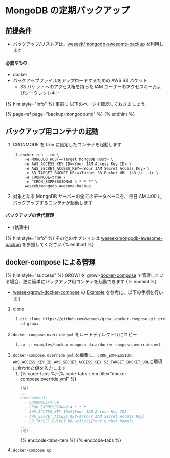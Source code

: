 # MongoDB の定期バックアップ

## 前提条件

* バックアップ/リストアは、[weseek/mongodb-awesome-backup](https://github.com/weseek/mongodb-awesome-backup) を利用します

#### 必要なもの

* docker
* バックアップファイルをアップロードするための AWS S3 バケット
  * S3 バケットへのアクセス権を持った IAM ユーザーのアクセスキーおよびシークレットキー

{% hint style="info" %}
事前に 以下のページを確認しておきましょう。

{% page-ref page="backup-mongodb.md" %}
{% endhint %}

## バックアップ用コンテナの起動

1. CRONMODE を true に設定したコンテナを起動します
   1. ```text
      docker run --rm \
        -e MONGODB_HOST=<Target MongoDB Host> \
        -e AWS_ACCESS_KEY_ID=<Your IAM Access Key ID> \
        -e AWS_SECRET_ACCESS_KEY=<Your IAM Secret Access Key> \
        -e S3_TARGET_BUCKET_URL=<Target S3 Bucket URL (s3://...)> \
        -e CRONMODE=true \
        -e "CRON_EXPRESSION=0 4 * * *" \
        weseek/mongodb-awesome-backup
      ```
2. 対象となる MongoDB サーバーの全てのデータベースを、毎日 AM 4:00 にバックアップするコンテナが起動します

#### バックアップの世代管理

* \(執筆中\)

{% hint style="info" %}
その他のオプションは [weseek/mongodb-awesome-backup](https://github.com/weseek/mongodb-awesome-backup) を参照してください
{% endhint %}

## docker-compose による管理

{% hint style="success" %}
GROWI を growi-[docker-compose](../getting-started/docker-compose.md) で管理している場合、更に簡単にバックアップ用コンテナを起動できます
{% endhint %}

* [weseek/growi-docker-compose](https://github.com/weseek/growi-docker-compose/tree/master/examples/backup-mongodb-data) の [Example](https://github.com/weseek/growi-docker-compose/tree/master/examples/backup-mongodb-data) を参考に、以下の手順を行います

1. clone
   1. ```bash
      git clone https://github.com/weseek/growi-docker-compose.git growi
      cd growi
      ```
2. `docker-compose.override.yml` をルートディレクトリにコピー
   1. ```bash
      cp -p examples/backup-mongodb-data/docker-compose.override.yml .
      ```
3. `docker-compose.override.yml` を編集し、`CRON_EXPRESSION`, `AWS_ACCESS_KEY_ID`, `AWS_SECRET_ACCESS_KEY`, `S3_TARGET_BUCKET_URL`に環境に合わせた値を入力します
   1. {% code-tabs %}
      {% code-tabs-item title="docker-compose.override.yml" %}
      ```yaml
      (略)
      ...
      environment:
        - CRONMODE=true
        - CRON_EXPRESSION=0 4 * * *
        - AWS_ACCESS_KEY_ID=${Your IAM Access Key ID}
        - AWS_SECRET_ACCESS_KEY=${Your IAM Secret Access Key}
        - S3_TARGET_BUCKET_URL=s3://${Your Bucket Name}/
      ...
      (略)
      ```
      {% endcode-tabs-item %}
      {% endcode-tabs %}
4. ```bash
   docker-compose up
   ```



